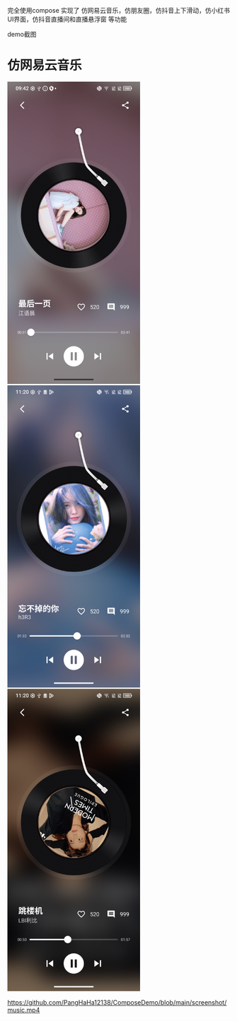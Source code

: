 完全使用compose 实现了 仿网易云音乐，仿朋友圈，仿抖音上下滑动，仿小红书UI界面，仿抖音直播间和直播悬浮窗 等功能

demo截图

# 仿网易云音乐
<img src="https://github.com/PangHaHa12138/ComposeDemo/blob/main/screenshot/music%20shot%201.png" alt="1" style="width:300px;">

<img src="https://github.com/PangHaHa12138/ComposeDemo/blob/main/screenshot/music%20shot%202.png" alt="2" style="width:300px;">

<img src="https://github.com/PangHaHa12138/ComposeDemo/blob/main/screenshot/music%20shot%203.png" alt="3" style="width:300px;">

https://github.com/PangHaHa12138/ComposeDemo/blob/main/screenshot/music.mp4


